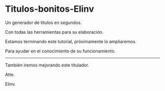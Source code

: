 # Titulos-bonitos-Elinv

Un generador de títulos en segundos. 

Con todas las herramientas para su elaboración.

Estamos terminando este tutorial, próximamente lo ampliaremos.

Para ayudar en el conocimiento de su funcionamiento.

--------

También iremos mejorando este titulador.

Atte.

Elinv.
